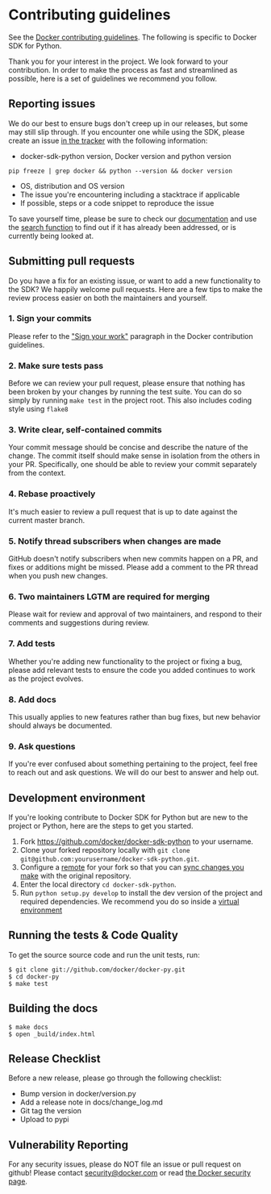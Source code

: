 # Contributing guidelines

See the [Docker contributing guidelines](https://github.com/docker/docker/blob/master/CONTRIBUTING.md).
The following is specific to Docker SDK for Python.

Thank you for your interest in the project. We look forward to your
contribution. In order to make the process as fast and streamlined as possible,
here is a set of guidelines we recommend you follow.

## Reporting issues

We do our best to ensure bugs don't creep up in our releases, but some may
still slip through. If you encounter one while using the SDK, please
create an issue
[in the tracker](https://github.com/docker/docker-sdk-python/issues/new) with
the following information:

- docker-sdk-python version, Docker version and python version
```
pip freeze | grep docker && python --version && docker version
```
- OS, distribution and OS version
- The issue you're encountering including a stacktrace if applicable
- If possible, steps or a code snippet to reproduce the issue

To save yourself time, please be sure to check our
[documentation](https://docker-sdk-python.readthedocs.io/) and use the
[search function](https://github.com/docker/docker-sdk-python/search) to find
out if it has already been addressed, or is currently being looked at.

## Submitting pull requests

Do you have a fix for an existing issue, or want to add a new functionality
to the SDK? We happily welcome pull requests. Here are a few tips to
make the review process easier on both the maintainers and yourself.

### 1. Sign your commits

Please refer to the ["Sign your work"](https://github.com/docker/docker/blob/master/CONTRIBUTING.md#sign-your-work)
paragraph in the Docker contribution guidelines.

### 2. Make sure tests pass

Before we can review your pull request, please ensure that nothing has been
broken by your changes by running the test suite. You can do so simply by
running `make test` in the project root. This also includes coding style using
`flake8`

### 3. Write clear, self-contained commits

Your commit message should be concise and describe the nature of the change.
The commit itself should make sense in isolation from the others in your PR.
Specifically, one should be able to review your commit separately from the
context.

### 4. Rebase proactively

It's much easier to review a pull request that is up to date against the
current master branch.

### 5. Notify thread subscribers when changes are made

GitHub doesn't notify subscribers when new commits happen on a PR, and
fixes or additions might be missed. Please add a comment to the PR thread
when you push new changes.

### 6. Two maintainers LGTM are required for merging

Please wait for review and approval of two maintainers, and respond to their
comments and suggestions during review.

### 7. Add tests

Whether you're adding new functionality to the project or fixing a bug, please
add relevant tests to ensure the code you added continues to work as the
project evolves.

### 8. Add docs

This usually applies to new features rather than bug fixes, but new behavior
should always be documented.

### 9. Ask questions

If you're ever confused about something pertaining to the project, feel free
to reach out and ask questions. We will do our best to answer and help out.


## Development environment

If you're looking contribute to Docker SDK for Python but are new to the
project or Python, here are the steps to get you started.

1. Fork https://github.com/docker/docker-sdk-python to your username.
2. Clone your forked repository locally with
  `git clone git@github.com:yourusername/docker-sdk-python.git`.
3. Configure a
  [remote](https://help.github.com/articles/configuring-a-remote-for-a-fork/)
  for your fork so that you can
  [sync changes you make](https://help.github.com/articles/syncing-a-fork/)
  with the original repository.
4. Enter the local directory `cd docker-sdk-python`.
5. Run `python setup.py develop` to install the dev version of the project
  and required dependencies. We recommend you do so inside a
  [virtual environment](http://docs.python-guide.org/en/latest/dev/virtualenvs)

## Running the tests & Code Quality

To get the source source code and run the unit tests, run:
```
$ git clone git://github.com/docker/docker-py.git
$ cd docker-py
$ make test
```

## Building the docs

```
$ make docs
$ open _build/index.html
```

## Release Checklist

Before a new release, please go through the following checklist:

* Bump version in docker/version.py
* Add a release note in docs/change_log.md
* Git tag the version
* Upload to pypi

## Vulnerability Reporting
For any security issues, please do NOT file an issue or pull request on github!
Please contact [security@docker.com](mailto:security@docker.com) or read [the
Docker security page](https://www.docker.com/resources/security/).
